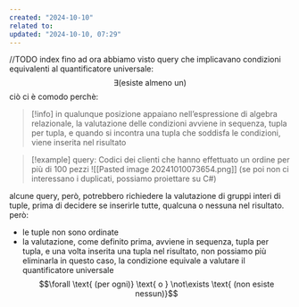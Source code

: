 ```yaml
---
created: "2024-10-10"
related to: 
updated: "2024-10-10, 07:29"
---
```

//TODO index 
fino ad ora abbiamo visto query che implicavano condizioni equivalenti al quantificatore universale:
$$\exists \text{(esiste almeno un)}$$
ciò ci è comodo perchè:
>[!info] in qualunque posizione appaiano nell’espressione di algebra relazionale, la valutazione delle condizioni avviene in sequenza, tupla per tupla, e quando si incontra una tupla che soddisfa le condizioni, viene inserita nel risultato

>[!example] query: Codici dei clienti che hanno effettuato un ordine per più di 100 pezzi
>![[Pasted image 20241010073654.png]]
>(se poi non ci interessano i duplicati, possiamo proiettare su C#)

alcune query, però, potrebbero richiedere la valutazione di gruppi interi di tuple, prima di decidere se inserirle tutte, qualcuna o nessuna nel risultato. però:
- le tuple non sono ordinate
- la valutazione, come definito prima, avviene in sequenza, tupla per tupla, e una volta inserita una tupla nel risultato, non possiamo più eliminarla
in questo caso, la condizione equivale a valutare il quantificatore universale 
$$\forall \text{ (per ogni)} \text{ o } \not\exists \text{ (non esiste nessun)}$$